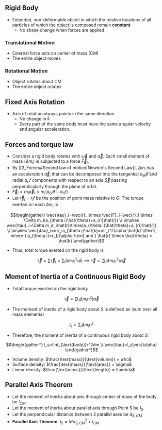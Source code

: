 ## Rigid Body
- Extended, non-deformable object in which the relative locations of all particles of which the object is composed remain **constant**
	- No shape change when forces are applied
### Translational Motion
- External force acts on center of mass (CM)
- The entire object moves
### Rotational Motion
- Object rotates about CM
- The entire object rotates
## Fixed Axis Rotation
- Axis of rotation always points in the same direction
	- No change in $\hat{k}$
	- Every part of the same body must have the same angular velocity and angular acceleration.

## Forces and torque law
- Consider a rigid body rotates with $\vec{\omega}$ and $\vec{\alpha}$. Each small element of mass ($\Delta m_i$) is subjected to a force $\vec{F}_i$.
- By [[3_Forces#Second law of motion|Newton's Second Law]], $\Delta m_i$ has an acceleration $\vec{a}_i$ that can be decomposed into the tangential $a_{\theta i} \hat{\theta}$ and radial $a_{ri} \hat{r}$ components with respect to an axis $\vec{S}$ passing perpendicularly through the plane of orbit.
- $\vec{F}_{i} = m_{i} \vec{a}_{i} = m_{i} (a_{\theta i} \hat{\theta} - a_{ri} \hat{r})$
- Let $\vec{r}_{i} = r_{i} \hat{r}$ be the position of point mass relative to $O$. The torque exerted on each $\Delta m_{i}$ is

$$\begin{gather}
\vec{\tau}_i=\vec{r}_i\times \vec{F}_i=\vec{r}_i \times \Delta m_i(a_{\theta i}\hat{\theta}+a_{ri}\hat{r}) \\
\implies \vec{\tau}_i=\Delta m_ir_i\hat{r}\times(a_{\theta i}\hat{\theta}+a_{ri}\hat{r}) \\
\implies \vec{\tau}_i=mr_ia_{\theta i}\hat{k}=mr_i^2\alpha \hat{k} \\\text{ where } a_{\theta i}=r_{i}\alpha \text{ and } \hat{r} \times \hat{\theta} = \hat{k}
\end{gather}$$

- Thus, total torque exerted on the rigid body is

$$\vec{\tau}=\sum \vec{\tau}_{i} = \sum_{i}\Delta m_ir_i^2\alpha \hat{k} \implies \vec{\tau}=\left(\sum_{i}\Delta m_ir_i^2\right)\vec{\alpha}$$

## Moment of Inertia of a Continuous Rigid Body
- Total torque exerted on the rigid body 

$$\vec{\tau}=\left(\sum_{i}\Delta m_ir_i^2\right)\vec{\alpha}$$

- The moment of inertia of a rigid body about $S$ is defined as (sum over all mass elements)

$$I_s=\sum_{i}\Delta m_ir_i^2$$

- Therefore, the moment of inertia of a continuous rigid body about S:

$$\begin{gather*} I_s=\int_{\text{body}}r^2dm \\ \vec{\tau}=I_s\vec{\alpha} \end{gather*}$$

- Volume density: $\frac{\text{mass}}{\text{volume}} = \rho$
- Surface density: $\frac{\text{mass}}{\text{area}} = \sigma$
- Linear density: $\frac{\text{mass}}{\text{length}} = \lambda$
## Parallel Axis Theorem
- Let the moment of inertia about axis through center of mass of the body be $I_{CM}$.
- Let the moment of inertia about parallel axis through Point S be $I_S$.
- Let the perpendicular distance between 2 parallel axes be $d_{S,CM}$
- **Parallel Axis Theorem**: $I_{S} = Md_{S,CM}^2+I_{CM}$
